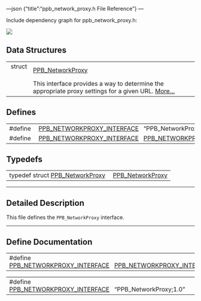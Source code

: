—json {“title”:“ppb\_network\_proxy.h File Reference”} —

Include dependency graph for ppb\_network\_proxy.h:

![](/docs/native-client/pepper_dev/c/ppb__network__proxy_8h__incl.png)

Data Structures
---------------

<table><tbody><tr class="odd"><td style="text-align: right;">struct  </td><td><a href="/docs/native-client/pepper_dev/c/struct_p_p_b___network_proxy__1__0/" class="el">PPB_NetworkProxy</a></td></tr><tr class="even"><td style="text-align: right;"> </td><td>This interface provides a way to determine the appropriate proxy settings for a given URL. <a href="/docs/native-client/pepper_dev/c/struct_p_p_b___network_proxy__1__0#details">More…</a><br />
</td></tr></tbody></table>

Defines
-------

<table><tbody><tr class="odd"><td style="text-align: right;">#define </td><td><a href="/docs/native-client/pepper_dev/c/ppb__network__proxy_8h#a51bdbe7e4706cc8c5e455ceb47a34472" class="el">PPB_NETWORKPROXY_INTERFACE</a>   “PPB_NetworkProxy;1.0”</td></tr><tr class="even"><td style="text-align: right;">#define </td><td><a href="/docs/native-client/pepper_dev/c/ppb__network__proxy_8h#aa951f1e83ded5d77558f770127d5765b" class="el">PPB_NETWORKPROXY_INTERFACE</a>   <a href="/docs/native-client/pepper_dev/c/ppb__network__proxy_8h#a51bdbe7e4706cc8c5e455ceb47a34472" class="el">PPB_NETWORKPROXY_INTERFACE</a></td></tr></tbody></table>

Typedefs
--------

<table><tbody><tr class="odd"><td style="text-align: right;">typedef struct <a href="/docs/native-client/pepper_dev/c/struct_p_p_b___network_proxy__1__0/" class="el">PPB_NetworkProxy</a> </td><td><a href="/docs/native-client/pepper_dev/c/group___interfaces#gaf8338a682417267c8525446ef1de85b1" class="el">PPB_NetworkProxy</a></td></tr></tbody></table>

------------------------------------------------------------------------

<span id="details" class="anchor" style="margin: 0;"></span>

Detailed Description
--------------------

This file defines the `PPB_NetworkProxy` interface.

------------------------------------------------------------------------

Define Documentation
--------------------

<span id="aa951f1e83ded5d77558f770127d5765b" class="anchor" style="margin: 0;"></span>

<table><tbody><tr class="odd"><td>#define <a href="/docs/native-client/pepper_dev/c/ppb__network__proxy_8h#aa951f1e83ded5d77558f770127d5765b" class="el">PPB_NETWORKPROXY_INTERFACE</a>   <a href="/docs/native-client/pepper_dev/c/ppb__network__proxy_8h#a51bdbe7e4706cc8c5e455ceb47a34472" class="el">PPB_NETWORKPROXY_INTERFACE</a></td></tr></tbody></table>

<span id="a51bdbe7e4706cc8c5e455ceb47a34472" class="anchor" style="margin: 0;"></span>

<table><tbody><tr class="odd"><td>#define <a href="/docs/native-client/pepper_dev/c/ppb__network__proxy_8h#a51bdbe7e4706cc8c5e455ceb47a34472" class="el">PPB_NETWORKPROXY_INTERFACE</a>   “PPB_NetworkProxy;1.0”</td></tr></tbody></table>
